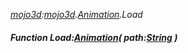 _[mojo3d](../../modules/mojo3d/mojo3d-module.md):[mojo3d](../../modules/mojo3d/mojo3d-module.md).[Animation](../../modules/mojo3d/mojo3d-animation.md).Load_
##### Function Load:[Animation](../../modules/mojo3d/mojo3d-animation.md)( path:[String](../../modules/wonkey/wonkey-types-string.md) )

